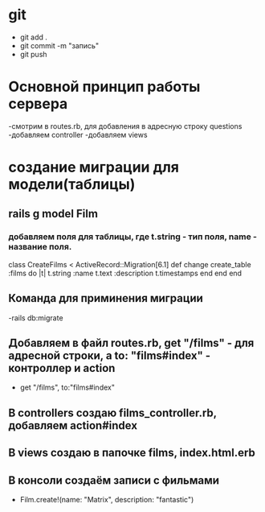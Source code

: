 # git
- git add . 
- git commit -m "запись"
- git push 

# Основной принцип работы сервера 
-смотрим в routes.rb, для добавления в адресную строку questions
-добавляем controller
-добавляем views
# создание миграции для модели(таблицы)
## rails g model Film
### добавляем поля для таблицы, где t.string - тип поля, name - название поля.
class CreateFilms < ActiveRecord::Migration[6.1]
  def change
    create_table :films do |t|
      t.string :name
      t.text   :description
      t.timestamps
    end
  end
end

## Команда для приминения миграции 
-rails db:migrate

## Добавляем в файл routes.rb, get "/films" - для адресной строки, а to: "films#index" - контроллер и action
-  get "/films", to:"films#index"

## В controllers создаю films_controller.rb, добавляем action#index
## В views создаю в папочке films, index.html.erb 
## В консоли создаём записи с фильмами
- Film.create!(name: "Matrix", description: "fantastic")